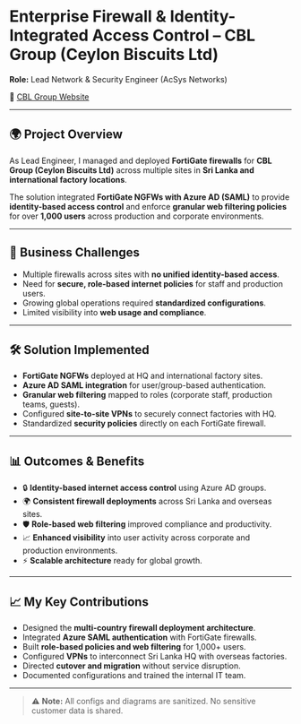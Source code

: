 # Enterprise Firewall & Identity-Integrated Access Control – CBL Group (Ceylon Biscuits Ltd)  
**Role:** Lead Network & Security Engineer (AcSys Networks)  

🔗 [CBL Group Website](https://cbllk.com)  

---

## 🌍 Project Overview
As Lead Engineer, I managed and deployed **FortiGate firewalls** for **CBL Group (Ceylon Biscuits Ltd)** across multiple sites in **Sri Lanka and international factory locations**.  

The solution integrated **FortiGate NGFWs with Azure AD (SAML)** to provide **identity-based access control** and enforce **granular web filtering policies** for over **1,000 users** across production and corporate environments.  

---

## 🎯 Business Challenges
- Multiple firewalls across sites with **no unified identity-based access**.  
- Need for **secure, role-based internet policies** for staff and production users.  
- Growing global operations required **standardized configurations**.  
- Limited visibility into **web usage and compliance**.  

---

## 🛠️ Solution Implemented
- **FortiGate NGFWs** deployed at HQ and international factory sites.  
- **Azure AD SAML integration** for user/group-based authentication.  
- **Granular web filtering** mapped to roles (corporate staff, production teams, guests).  
- Configured **site-to-site VPNs** to securely connect factories with HQ.  
- Standardized **security policies** directly on each FortiGate firewall.  

---

## 📊 Outcomes & Benefits
- 🔒 **Identity-based internet access control** using Azure AD groups.  
- 🌍 **Consistent firewall deployments** across Sri Lanka and overseas sites.  
- 🛡️ **Role-based web filtering** improved compliance and productivity.  
- 📈 **Enhanced visibility** into user activity across corporate and production environments.  
- ⚡ **Scalable architecture** ready for global growth.  

---

## 📈 My Key Contributions
- Designed the **multi-country firewall deployment architecture**.  
- Integrated **Azure SAML authentication** with FortiGate firewalls.  
- Built **role-based policies and web filtering** for 1,000+ users.  
- Configured **VPNs** to interconnect Sri Lanka HQ with overseas factories.  
- Directed **cutover and migration** without service disruption.  
- Documented configurations and trained the internal IT team.  

---

> ⚠️ **Note:** All configs and diagrams are sanitized. No sensitive customer data is shared.  
